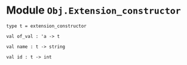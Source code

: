 # Module `Obj.Extension_constructor`
```
type t = extension_constructor
```
```
val of_val : 'a -> t
```
```
val name : t -> string
```
```
val id : t -> int
```
